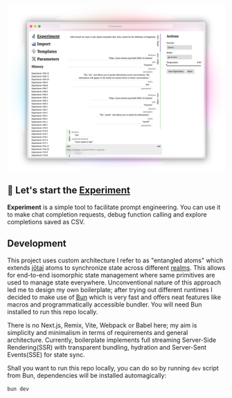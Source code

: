 <a href="https://actualwitch.github.io/experiment/">
  <picture>
    <source media="(prefers-color-scheme: dark)" srcset=".github/screenshots/browser-dark.png">
    <img alt="Experiment screenshot" src=".github/screenshots/browser-light.png">
  </picture>
</a>

## 🔬 Let's start the <ins>Experiment</ins>

**Experiment** is a simple tool to facilitate prompt engineering. You can use it to make chat completion requests, debug function calling and explore completions saved as CSV.

## Development

This project uses custom architecture I refer to as "entangled atoms" which extends [jōtai](https://jotai.org/) atoms to synchronize state across different [realms](https://262.ecma-international.org/#realm). This allows for end-to-end isomorphic state management where same primitives are used to manage state everywhere. Unconventional nature of this approach led me to design my own boilerplate; after trying out different runtimes I decided to make use of [Bun](https://bun.sh/) which is very fast and offers neat features like macros and programmatically accessible bundler. You will need Bun installed to run this repo locally.

There is no Next.js, Remix, Vite, Webpack or Babel here; my aim is simplicity and minimalism in terms of requirements and general architecture. Currently, boilerplate implements full streaming Server-Side Rendering(SSR) with transparent bundling, hydration and Server-Sent Events(SSE) for state sync.

Shall you want to run this repo locally, you can do so by running `dev` script from Bun, dependencies will be installed automagically:

```sh
bun dev
```
